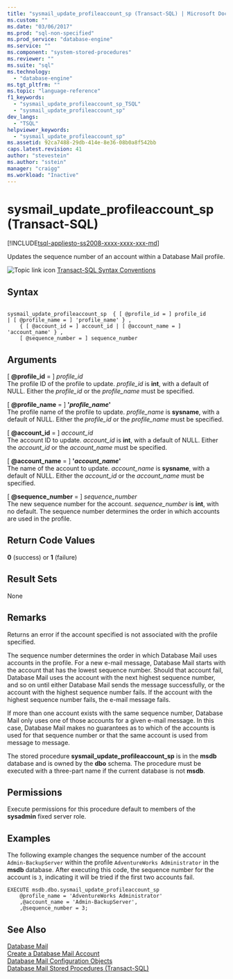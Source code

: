 ```yaml
---
title: "sysmail_update_profileaccount_sp (Transact-SQL) | Microsoft Docs"
ms.custom: ""
ms.date: "03/06/2017"
ms.prod: "sql-non-specified"
ms.prod_service: "database-engine"
ms.service: ""
ms.component: "system-stored-procedures"
ms.reviewer: ""
ms.suite: "sql"
ms.technology: 
  - "database-engine"
ms.tgt_pltfrm: ""
ms.topic: "language-reference"
f1_keywords: 
  - "sysmail_update_profileaccount_sp_TSQL"
  - "sysmail_update_profileaccount_sp"
dev_langs: 
  - "TSQL"
helpviewer_keywords: 
  - "sysmail_update_profileaccount_sp"
ms.assetid: 92ca7488-29db-414e-8e36-08b0a8f542bb
caps.latest.revision: 41
author: "stevestein"
ms.author: "sstein"
manager: "craigg"
ms.workload: "Inactive"
---
```

# sysmail_update_profileaccount_sp (Transact-SQL)
[!INCLUDE[tsql-appliesto-ss2008-xxxx-xxxx-xxx-md](../../includes/tsql-appliesto-ss2008-xxxx-xxxx-xxx-md.md)]

  Updates the sequence number of an account within a Database Mail profile.  
  
 ![Topic link icon](../../database-engine/configure-windows/media/topic-link.gif "Topic link icon") [Transact-SQL Syntax Conventions](../../t-sql/language-elements/transact-sql-syntax-conventions-transact-sql.md)  
  
## Syntax  
  
```  
  
sysmail_update_profileaccount_sp  { [ @profile_id = ] profile_id   
| [ @profile_name = ] 'profile_name' } ,  
    { [ @account_id = ] account_id | [ @account_name = ] 'account_name' } ,  
    [ @sequence_number = ] sequence_number  
```  
  
## Arguments  
 [ **@profile_id** = ] *profile_id*  
 The profile ID of the profile to update. *profile_id* is **int**, with a default of NULL. Either the *profile_id* or the *profile_name* must be specified.  
  
 [ **@profile_name** = ] **'***profile_name***'**  
 The profile name of the profile to update. *profile_name* is **sysname**, with a default of NULL. Either the *profile_id* or the *profile_name* must be specified.  
  
 [ **@account_id** = ] *account_id*  
 The account ID to update. *account_id* is **int**, with a default of NULL. Either the *account_id* or the *account_name* must be specified.  
  
 [ **@account_name** = ] **'***account_name***'**  
 The name of the account to update. *account_name* is **sysname**, with a default of NULL. Either the *account_id* or the *account_name* must be specified.  
  
 [ **@sequence_number** = ] *sequence_number*  
 The new sequence number for the account. *sequence_number* is **int**, with no default. The sequence number determines the order in which accounts are used in the profile.  
  
## Return Code Values  
 **0** (success) or **1** (failure)  
  
## Result Sets  
 None  
  
## Remarks  
 Returns an error if the account specified is not associated with the profile specified.  
  
 The sequence number determines the order in which Database Mail uses accounts in the profile. For a new e-mail message, Database Mail starts with the account that has the lowest sequence number. Should that account fail, Database Mail uses the account with the next highest sequence number, and so on until either Database Mail sends the message successfully, or the account with the highest sequence number fails. If the account with the highest sequence number fails, the e-mail message fails.  
  
 If more than one account exists with the same sequence number, Database Mail only uses one of those accounts for a given e-mail message. In this case, Database Mail makes no guarantees as to which of the accounts is used for that sequence number or that the same account is used from message to message.  
  
 The stored procedure **sysmail_update_profileaccount_sp** is in the **msdb** database and is owned by the **dbo** schema. The procedure must be executed with a three-part name if the current database is not **msdb**.  
  
## Permissions  
 Execute permissions for this procedure default to members of the **sysadmin** fixed server role.  
  
## Examples  
 The following example changes the sequence number of the account `Admin-BackupServer` within the profile `AdventureWorks Administrator` in the **msdb** database. After executing this code, the sequence number for the account is `3`, indicating it will be tried if the first two accounts fail.  
  
```  
EXECUTE msdb.dbo.sysmail_update_profileaccount_sp  
    @profile_name = 'AdventureWorks Administrator'  
    ,@account_name = 'Admin-BackupServer',  
    ,@sequence_number = 3;  
```  
  
## See Also  
 [Database Mail](../../relational-databases/database-mail/database-mail.md)   
 [Create a Database Mail Account](../../relational-databases/database-mail/create-a-database-mail-account.md)   
 [Database Mail Configuration Objects](../../relational-databases/database-mail/database-mail-configuration-objects.md)   
 [Database Mail Stored Procedures &#40;Transact-SQL&#41;](../../relational-databases/system-stored-procedures/database-mail-stored-procedures-transact-sql.md)  
  
  
